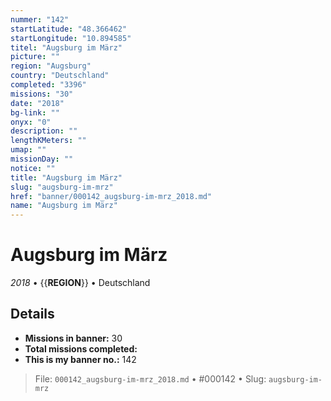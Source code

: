 ```yaml
---
nummer: "142"
startLatitude: "48.366462"
startLongitude: "10.894585"
titel: "Augsburg im März"
picture: ""
region: "Augsburg"
country: "Deutschland"
completed: "3396"
missions: "30"
date: "2018"
bg-link: ""
onyx: "0"
description: ""
lengthKMeters: ""
umap: ""
missionDay: ""
notice: ""
title: "Augsburg im März"
slug: "augsburg-im-mrz"
href: "banner/000142_augsburg-im-mrz_2018.md"
name: "Augsburg im März"
---
```

# Augsburg im März

*2018* • {{__REGION__}} • Deutschland





## Details

- **Missions in banner:** 30
- **Total missions completed:** 
- **This is my banner no.:** 142






> File: `000142_augsburg-im-mrz_2018.md` • #000142 • Slug: `augsburg-im-mrz`
